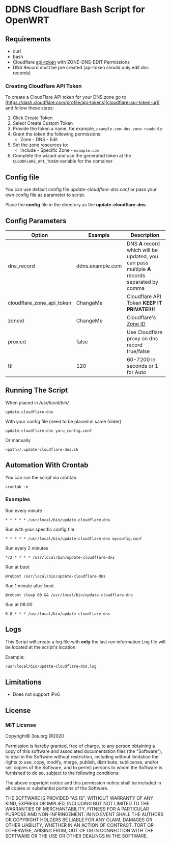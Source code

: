 # DDNS Cloudflare Bash Script for OpenWRT

## Requirements

- curl
- bash
- Cloudflare [api-token](https://dash.cloudflare.com/profile/api-tokens) with ZONE-DNS-EDIT Permissions
- DNS Record must be pre created (api-token should only edit dns records)

### Creating Cloudflare API Token

To create a CloudFlare API token for your DNS zone go to [https://dash.cloudflare.com/profile/api-tokens][cloudflare-api-token-url] and follow these steps:

1. Click Create Token
2. Select Create Custom Token
3. Provide the token a name, for example, `example.com-dns-zone-readonly`
4. Grant the token the following permissions:
   - Zone - DNS - Edit
5. Set the zone resources to:
   - Include - Specific Zone - `example.com`
6. Complete the wizard and use the generated token at the `CLOUDFLARE_API_TOKEN` variable for the container

## Config file

You can use default config file _update-cloudflare-dns.conf_ or pass your own config file as parameter to script.

Place the **config** file in the directory as the **update-cloudflare-dns**

## Config Parameters

| **Option**                | **Example**      | **Description**                                                                                                           |
| ------------------------- | ---------------- | ------------------------------------------------------------------------------------------------------------------------- |
| dns_record                | ddns.example.com | DNS **A** record which will be updated, you can pass multiple **A** records separated by comma                            |
| cloudflare_zone_api_token | ChangeMe         | Cloudflare API Token **KEEP IT PRIVATE!!!!**                                                                              |
| zoneid                    | ChangeMe         | Cloudflare's [Zone ID](https://developers.cloudflare.com/fundamentals/get-started/basic-tasks/find-account-and-zone-ids/) |
| proxied                   | false            | Use Cloudflare proxy on dns record true/false                                                                             |
| ttl                       | 120              | 60-7200 in seconds or 1 for Auto                                                                                         |


## Running The Script

When placed in _/usr/local/bin/_

```shell
update-cloudflare-dns
```

With your config file (need to be placed in same folder)

```shell
update-cloudflare-dns yoru_config.conf
```

Or manually

```shell
<path>/.update-cloudflare-dns.sh
```

## Automation With Crontab

You can run the script via crontab

```shell
crontab -e
```

### Examples

Run every minute

```shell
* * * * * /usr/local/bin/update-cloudflare-dns
```

Run with your specific config file

```shell
* * * * * /usr/local/bin/update-cloudflare-dns myconfig.conf
```

Run every 2 minutes

```shell
*/2 * * * * /usr/local/bin/update-cloudflare-dns
```

Run at boot

```shell
@reboot /usr/local/bin/update-cloudflare-dns
```

Run 1 minute after boot

```shell
@reboot sleep 60 && /usr/local/bin/update-cloudflare-dns
```

Run at 08:00

```shell
0 8 * * * /usr/local/bin/update-cloudflare-dns
```

## Logs

This Script will create a log file with **only** the last run information
Log file will be located at the script's location.

Example:

```bash
/usr/local/bin/update-cloudflare-dns.log
```

## Limitations

- Does not support IPv6

## License

### MIT License

Copyright© 3os.org @2020

Permission is hereby granted, free of charge, to any person obtaining a copy
of this software and associated documentation files (the "Software"), to
deal in the Software without restriction, including without limitation the
rights to use, copy, modify, merge, publish, distribute, sublicense, and/or
sell copies of the Software, and to permit persons to whom the Software is
furnished to do so, subject to the following conditions:

The above copyright notice and this permission notice shall be included in
all copies or substantial portions of the Software.

THE SOFTWARE IS PROVIDED "AS IS", WITHOUT WARRANTY OF ANY KIND, EXPRESS OR
IMPLIED, INCLUDING BUT NOT LIMITED TO THE WARRANTIES OF MERCHANTABILITY,
FITNESS FOR A PARTICULAR PURPOSE AND NON-INFRINGEMENT. IN NO EVENT SHALL THE
AUTHORS OR COPYRIGHT HOLDERS BE LIABLE FOR ANY CLAIM, DAMAGES OR OTHER
LIABILITY, WHETHER IN AN ACTION OF CONTRACT, TORT OR OTHERWISE, ARISING
FROM, OUT OF OR IN CONNECTION WITH THE SOFTWARE OR THE USE OR OTHER DEALINGS
IN THE SOFTWARE.

<!-- urls -->
<!-- appendices -->

[cloudflare-api-token-url]: https://dash.cloudflare.com/profile/api-tokens 'Cloudflare API Token'

<!-- end appendices -->
